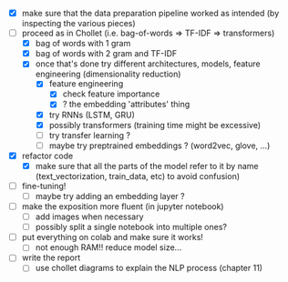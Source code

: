 - [x] make sure that the data preparation pipeline worked as intended (by inspecting the various pieces)
- [ ] proceed as in Chollet (i.e. bag-of-words => TF-IDF => transformers)
    - [x] bag of words with 1 gram
    - [x] bag of words with 2 gram and TF-IDF
    - [x] once that's done try different architectures, models, feature engineering (dimensionality reduction)
        - [x] feature engineering
            - [x] check feature importance
            - [x] ? the embedding 'attributes' thing
        - [x] try RNNs (LSTM, GRU)
        - [x] possibly transformers (training time might be excessive)
        - [ ] try transfer learning ?
        - [ ] maybe try preptrained embeddings ? (word2vec, glove, ...)
- [x] refactor code
    - [x] make sure that all the parts of the model refer to it by name (text\_vectorization, train\_data, etc) to avoid confusion)
- [ ] fine-tuning!
    - [ ] maybe try adding an embedding layer ?
- [ ] make the exposition more fluent (in jupyter notebook)
    - [ ] add images when necessary
    - [ ] possibly split a single notebook into multiple ones?
- [ ] put everything on colab and make sure it works!
    - [ ] not enough RAM!! reduce model size...
- [ ] write the report
    - [ ] use chollet diagrams to explain the NLP process (chapter 11)
